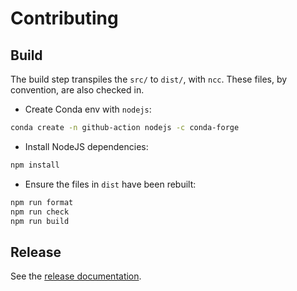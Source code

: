 # Contributing

## Build

The build step transpiles the `src/` to `dist/`, with `ncc`. These files, by
convention, are also checked in.

- Create Conda env with `nodejs`:

```bash
conda create -n github-action nodejs -c conda-forge
```

- Install NodeJS dependencies:

```bash
npm install
```

- Ensure the files in `dist` have been rebuilt:

```bash
npm run format
npm run check
npm run build
```

## Release

See the [release documentation](./RELEASE.md).

